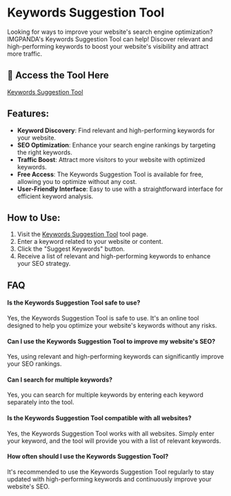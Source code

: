 # Keywords Suggestion Tool

Looking for ways to improve your website's search engine optimization? IMGPANDA's Keywords Suggestion Tool can help! Discover relevant and high-performing keywords to boost your website's visibility and attract more traffic.

## 🔗 Access the Tool Here
[Keywords Suggestion Tool](https://imgpanda.com/keywords-suggestion-tool/)

## Features:

- **Keyword Discovery**: Find relevant and high-performing keywords for your website.
- **SEO Optimization**: Enhance your search engine rankings by targeting the right keywords.
- **Traffic Boost**: Attract more visitors to your website with optimized keywords.
- **Free Access**: The Keywords Suggestion Tool is available for free, allowing you to optimize without any cost.
- **User-Friendly Interface**: Easy to use with a straightforward interface for efficient keyword analysis.

## How to Use:

1. Visit the [Keywords Suggestion Tool](https://imgpanda.com/keywords-suggestion-tool/) tool page.
2. Enter a keyword related to your website or content.
3. Click the "Suggest Keywords" button.
4. Receive a list of relevant and high-performing keywords to enhance your SEO strategy.

## FAQ

#### Is the Keywords Suggestion Tool safe to use?

Yes, the Keywords Suggestion Tool is safe to use. It's an online tool designed to help you optimize your website's keywords without any risks.

#### Can I use the Keywords Suggestion Tool to improve my website's SEO?

Yes, using relevant and high-performing keywords can significantly improve your SEO rankings.

#### Can I search for multiple keywords?

Yes, you can search for multiple keywords by entering each keyword separately into the tool.

#### Is the Keywords Suggestion Tool compatible with all websites?

Yes, the Keywords Suggestion Tool works with all websites. Simply enter your keyword, and the tool will provide you with a list of relevant keywords.

#### How often should I use the Keywords Suggestion Tool?

It's recommended to use the Keywords Suggestion Tool regularly to stay updated with high-performing keywords and continuously improve your website's SEO.
